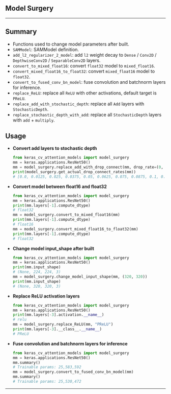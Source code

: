 ## Model Surgery
***

## Summary
  - Functions used to change model parameters after built.
  - `SAMModel`: SAMModel definition.
  - `add_l2_regularizer_2_model`: add `l2` weight decay to `Dense` / `Conv2D` / `DepthwiseConv2D` / `SeparableConv2D` layers.
  - `convert_to_mixed_float16`: convert `float32` model to `mixed_float16`.
  - `convert_mixed_float16_to_float32`: convert `mixed_float16` model to `float32`.
  - `convert_to_fused_conv_bn_model`: fuse convolution and batchnorm layers for inference.
  - `replace_ReLU`: replace all `ReLU` with other activations, default target is `PReLU`.
  - `replace_add_with_stochastic_depth`: replace all `Add` layers with `StochasticDepth`.
  - `replace_stochastic_depth_with_add`: replace all `StochasticDepth` layers with `add` + `multiply`.
## Usage
  - **Convert add layers to stochastic depth**
    ```py
    from keras_cv_attention_models import model_surgery
    mm = keras.applications.ResNet50()
    mm = model_surgery.replace_add_with_drop_connect(mm, drop_rate=(0, 0.2))
    print(model_surgery.get_actual_drop_connect_rates(mm))
    # [0.0, 0.0125, 0.025, 0.0375, 0.05, 0.0625, 0.075, 0.0875, 0.1, 0.1125, 0.125, 0.1375, 0.15, 0.1625, 0.175, 0.1875]
    ```
  - **Convert model between float16 and float32**
    ```py
    from keras_cv_attention_models import model_surgery
    mm = keras.applications.ResNet50()
    print(mm.layers[-1].compute_dtype)
    # float32
    mm = model_surgery.convert_to_mixed_float16(mm)
    print(mm.layers[-1].compute_dtype)
    # float16
    mm = model_surgery.convert_mixed_float16_to_float32(mm)
    print(mm.layers[-1].compute_dtype)
    # float32
    ```
  - **Change model input_shape after built**
    ```py
    from keras_cv_attention_models import model_surgery
    mm = keras.applications.ResNet50()
    print(mm.input_shape)
    # (None, 224, 224, 3)
    mm = model_surgery.change_model_input_shape(mm, (320, 320))
    print(mm.input_shape)
    # (None, 320, 320, 3)
    ```
  - **Replace ReLU activation layers**
    ```py
    from keras_cv_attention_models import model_surgery
    mm = keras.applications.ResNet50()
    print(mm.layers[-3].activation.__name__)
    # relu
    mm = model_surgery.replace_ReLU(mm, "PReLU")
    print(mm.layers[-3].__class__.__name__)
    # PReLU
    ```
  - **Fuse convolution and batchnorm layers for inference**
    ```py
    from keras_cv_attention_models import model_surgery
    mm = keras.applications.ResNet50()
    mm.summary()
    # Trainable params: 25,583,592
    mm = model_surgery.convert_to_fused_conv_bn_model(mm)
    mm.summary()
    # Trainable params: 25,530,472
    ```
***
